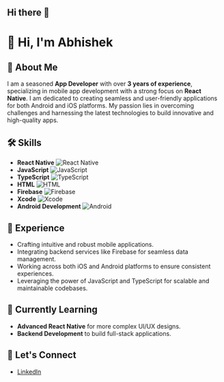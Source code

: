 ## Hi there 👋

<!--
**Abhishek7611/Abhishek7611** is a ✨ _special_ ✨ repository because its `README.md` (this file) appears on your GitHub profile.

Here are some ideas to get you started:

- 🔭 I’m currently working on ...
- 🌱 I’m currently learning ...
- 👯 I’m looking to collaborate on ...
- 🤔 I’m looking for help with ...
- 💬 Ask me about ...
- 📫 How to reach me: ...
- 😄 Pronouns: ...
- ⚡ Fun fact: ...
-->

# 👋 Hi, I'm Abhishek

## 🚀 About Me

I am a seasoned **App Developer** with over **3 years of experience**, specializing in mobile app development with a strong focus on **React Native**. I am dedicated to creating seamless and user-friendly applications for both Android and iOS platforms. My passion lies in overcoming challenges and harnessing the latest technologies to build innovative and high-quality apps.

## 🛠️ Skills

- **React Native** ![React Native](https://img.shields.io/badge/-React%20Native-61DAFB?logo=react&logoColor=white&style=flat)
- **JavaScript** ![JavaScript](https://img.shields.io/badge/-JavaScript-F7DF1E?logo=javascript&logoColor=black&style=flat)
- **TypeScript** ![TypeScript](https://img.shields.io/badge/-TypeScript-3178C6?logo=typescript&logoColor=white&style=flat)
- **HTML** ![HTML](https://img.shields.io/badge/-HTML-E34F26?logo=html5&logoColor=white&style=flat)
- **Firebase** ![Firebase](https://img.shields.io/badge/-Firebase-FFCA28?logo=firebase&logoColor=black&style=flat)
- **Xcode** ![Xcode](https://img.shields.io/badge/-Xcode-147EFB?logo=xcode&logoColor=white&style=flat)
- **Android Development** ![Android](https://img.shields.io/badge/-Android-3DDC84?logo=android&logoColor=white&style=flat)

## 💼 Experience

- Crafting intuitive and robust mobile applications.
- Integrating backend services like Firebase for seamless data management.
- Working across both iOS and Android platforms to ensure consistent experiences.
- Leveraging the power of JavaScript and TypeScript for scalable and maintainable codebases.

## 🌱 Currently Learning

- **Advanced React Native** for more complex UI/UX designs.
- **Backend Development** to build full-stack applications.

## 🤝 Let's Connect

- [LinkedIn](https://www.linkedin.com/in/abhishekg28)
